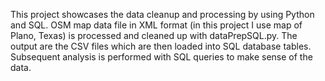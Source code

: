 
This project showcases the data cleanup and processing by using Python and SQL. OSM map data file in XML format (in this project I use map of Plano, Texas) is processed and cleaned up with dataPrepSQL.py. The output are the CSV files which are then loaded into SQL database tables.
Subsequent analysis is performed with SQL queries to make sense of the data.
